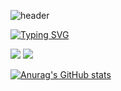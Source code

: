 ![header](https://capsule-render.vercel.app/api?type=waving&color=auto&height=300&width=200&section=header&text=welcome%20chieon's%20github&fontSize=70)

[![Typing SVG](https://readme-typing-svg.demolab.com/?lines=First+line+of+text;Second+line+of+text)](https://git.io/typing-svg)


<img src="https://img.shields.io/badge/springboot-20232a.svg?style=for-the-badge&logo=springboot&logoColor=#6DB33F" />   <img src="https://img.shields.io/badge/mysql-FFFFB3.svg?style=for-the-badge&logo=mysql&logoColor=#4479A1" />  

[![Anurag's GitHub stats](https://github-readme-stats.vercel.app/api?username=postwo)](https://github.com/anuraghazra/github-readme-stats)


